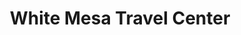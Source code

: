 ---
title: "White Mesa Travel Center"
url: /white-mesa/white-mesa-travel-center/
shop: Lebensmittel
---